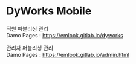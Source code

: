 # DyWorks Mobile

직원 퍼블리싱 관리<br>
Damo Pages : https://emlook.gitlab.io/dyworks

관리자 퍼블리싱 관리<br>
Damo Pages : https://emlook.gitlab.io/admin.html
